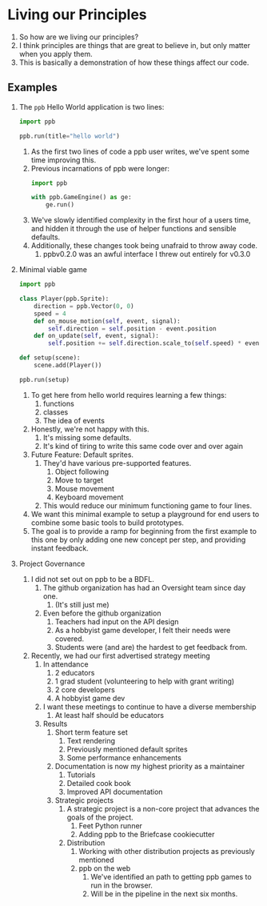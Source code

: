 Living our Principles
===============================

1. So how are we living our principles?
2. I think principles are things that are great to believe in, but only
   matter when you apply them.
3. This is basically a demonstration of how these things affect our code.

Examples
-------------------------------

1. The `ppb` Hello World application is two lines:
   ```python
   import ppb

   ppb.run(title="hello world")
   ```
    1. As the first two lines of code a ppb user writes, we've spent some time
       improving this.
    2. Previous incarnations of ppb were longer:
       ```python
       import ppb

       with ppb.GameEngine() as ge:
           ge.run()
       ```
    3. We've slowly identified complexity in the first hour of a users time, and
       hidden it through the use of helper functions and sensible defaults.
    4. Additionally, these changes took being unafraid to throw away code.
        1. ppbv0.2.0 was an awful interface I threw out entirely for v0.3.0

2. Minimal viable game
   ```python
   import ppb

   class Player(ppb.Sprite):
       direction = ppb.Vector(0, 0)
       speed = 4
       def on_mouse_motion(self, event, signal):
           self.direction = self.position - event.position
       def on_update(self, event, signal):
           self.position += self.direction.scale_to(self.speed) * event.time_delta
   
   def setup(scene):
       scene.add(Player())
   
   ppb.run(setup)
   ```
    1. To get here from hello world requires learning a few things:
        1. functions
        2. classes
        3. The idea of events
    2. Honestly, we're not happy with this.
        1. It's missing some defaults.
        2. It's kind of tiring to write this same code over and over again
    3. Future Feature: Default sprites.
        1. They'd have various pre-supported features.
            1. Object following
            2. Move to target
            3. Mouse movement
            4. Keyboard movement
        2. This would reduce our minimum functioning game to four lines.
    4. We want this minimal example to setup a playground for end users to
       combine some basic tools to build prototypes.
    5. The goal is to provide a ramp for beginning from the first example to
       this one by only adding one new concept per step, and providing instant
       feedback.

3. Project Governance
    1. I did not set out on ppb to be a BDFL.
        1. The github organization has had an Oversight team since day one.
            1. (It's still just me)
        2. Even before the github organization
            1. Teachers had input on the API design
            2. As a hobbyist game developer, I felt their needs were covered.
            3. Students were (and are) the hardest to get feedback from.
    2. Recently, we had our first advertised strategy meeting
        1. In attendance
            1. 2 educators
            2. 1 grad student (volunteering to help with grant writing)
            3. 2 core developers
            4. A hobbyist game dev
        2. I want these meetings to continue to have a diverse membership
            1. At least half should be educators
        3. Results
            1. Short term feature set
                1. Text rendering
                2. Previously mentioned default sprites
                3. Some performance enhancements
            2. Documentation is now my highest priority as a maintainer
                1. Tutorials
                2. Detailed cook book
                3. Improved API documentation
            3. Strategic projects
                1. A strategic project is a non-core project that advances
                   the goals of the project.
                    1. Feet Python runner
                    2. Adding ppb to the Briefcase cookiecutter
                2. Distribution
                    1. Working with other distribution projects as previously
                       mentioned
                    2. ppb on the web
                        1. We've identified an path to getting ppb games to run
                           in the browser.
                        2. Will be in the pipeline in the next six months.
